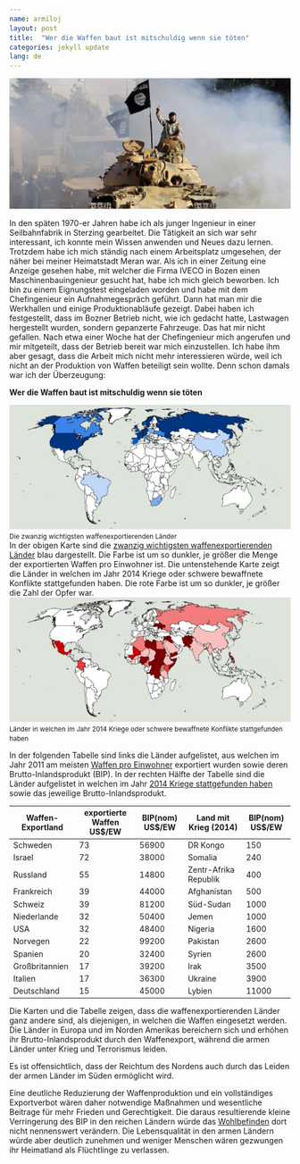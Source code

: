 ```yaml
---
name: armiloj
layout: post
title:  "Wer die Waffen baut ist mitschuldig wenn sie töten"
categories: jekyll update
lang: de
---
```

![Bild](../../bildoj/ISIS-tank.jpg)


In den späten 1970-er Jahren habe ich als junger Ingenieur in einer Seilbahnfabrik in Sterzing gearbeitet. Die Tätigkeit an sich war sehr interessant, ich konnte mein Wissen anwenden und Neues dazu lernen. Trotzdem habe ich mich ständig nach einem  Arbeitsplatz umgesehen, der näher bei meiner Heimatstadt Meran war. Als ich in einer Zeitung eine Anzeige gesehen habe, mit welcher die Firma IVECO in Bozen einen Maschinenbauingenieur gesucht hat, habe ich mich gleich beworben.  Ich bin zu einem Eignungstest eingeladen worden und habe mit dem Chefingenieur ein Aufnahmegespräch geführt. Dann hat man mir die Werkhallen und einige Produktionabläufe gezeigt. Dabei haben ich festgestellt, dass im Bozner Betrieb nicht, wie ich gedacht hatte, Lastwagen hergestellt wurden, sondern gepanzerte Fahrzeuge. Das hat mir nicht gefallen. Nach etwa einer Woche hat der Chefingenieur mich angerufen und mir mitgeteilt, dass der Betrieb bereit war mich einzustellen. Ich habe ihm aber gesagt, dass die Arbeit mich nicht mehr interessieren würde, weil ich nicht an der Produktion von Waffen beteiligt sein wollte. Denn schon damals war ich der Überzeugung: 

<b>Wer die Waffen baut ist mitschuldig wenn sie töten</b>

![Bild](../../bildoj/armileksporto.png) <small>Die zwanzig wichtigsten waffenexportierenden Länder</small>  
In der obigen Karte sind die [zwanzig wichtigsten waffenexportierenden Länder](http://diepresse.com/home/wirtschaft/international/717003/Die-20-grossten-Waffenexporteure-der-Welt) blau dargestellt. Die Farbe ist um so dunkler, je größer die Menge der exportierten Waffen pro Einwohner ist. Die untenstehende Karte zeigt die Länder in welchen im Jahr 2014 Kriege oder schwere bewaffnete Konflikte stattgefunden haben. Die rote Farbe ist um so dunkler, je größer die Zahl der Opfer war.  
![Bild](../../bildoj/militoj.png) <small>Länder in welchen im Jahr 2014 Kriege oder schwere bewaffnete Konflikte stattgefunden haben</small> 

In der folgenden Tabelle sind links die Länder aufgelistet, aus welchen im Jahr 2011 am meisten [Waffen pro Einwohner](https://professorsblogg.files.wordpress.com/2014/05/swe-export-per-capita.png) exportiert wurden sowie deren Brutto-Inlandsprodukt (BIP). In der rechten Hälfte der Tabelle sind die Länder aufgelistet in welchen im Jahr [2014 Kriege stattgefunden haben](http://hiik.de/en/downloads/) sowie das jeweilige Brutto-Inlandsprodukt.


|Waffen-Exportland|exportierte Waffen US$/EW|BIP(nom) US$/EW|Land mit Krieg (2014)|BIP(nom) US$/EW|
|-|-|-|-|-|
|Schweden|73|56900|DR Kongo|150|
|Israel|72|38000|Somalia|240|
|Russland|55|14800|Zentr-Afrika Republik|400|
|Frankreich|39|44000|Afghanistan|500|
|Schweiz|39|81200|Süd-Sudan|1000|
|Niederlande|32|50400|Jemen|1000|
|USA|32|48400|Nigeria|1600|
|Norvegen|22|99200|Pakistan|2600|
|Spanien|20|32400|Syrien|2600|
|Großbritannien|17|39200|Irak|3500|
|Italien|17|36300|Ukraine|3900|
|Deutschland|15|45000|Lybien|11000|

Die Karten und die Tabelle zeigen, dass die waffenexportierenden Länder ganz andere sind, als diejenigen, in welchen die Waffen eingesetzt werden.  Die Länder in Europa und im Norden Amerikas bereichern sich und erhöhen ihr Brutto-Inlandsprodukt durch den Waffenexport, während die armen Länder unter Krieg und Terrorismus leiden. 

Es ist offensichtlich, dass der Reichtum des Nordens auch durch das Leiden der armen Länder im Süden ermöglicht wird. 

Eine deutliche Reduzierung der Waffenproduktion und ein vollständiges Exportverbot wären daher notwendige Maßnahmen und wesentliche Beitrage für mehr Frieden und Gerechtigkeit. Die daraus resultierende kleine Verringerung des BIP in den reichen Ländern würde das [Wohlbefinden](http://walter.bernard.im/bonfarto-ne-estas-proporcia/) dort nicht nennenswert verändern. Die Lebensqualität in den armen Ländern würde aber deutlich zunehmen und weniger Menschen  wären gezwungen ihr Heimatland als Flüchtlinge zu verlassen.

